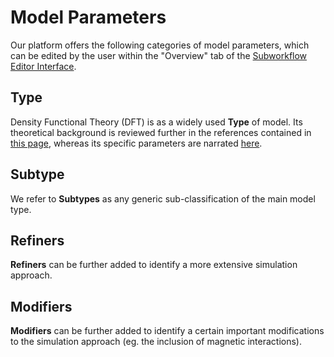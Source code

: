 # Model Parameters

Our platform offers the following categories of model parameters, which can be edited by the user within the "Overview" tab of the [Subworkflow Editor Interface](../workflow-designer/subworkflow-editor/overview-tab.md).
 
## Type
  
Density Functional Theory (DFT) is as a widely used **Type** of model. Its theoretical background is reviewed further in the references contained in [this page](dft/references.md), whereas its specific parameters are narrated [here](dft/parameters.md). 

## Subtype

We refer to **Subtypes** as any generic sub-classification of the main model type.
 
## Refiners

**Refiners** can be further added to identify a more extensive simulation approach.

## Modifiers

**Modifiers** can be further added to identify a certain important modifications to the simulation approach (eg. the inclusion of magnetic interactions).
